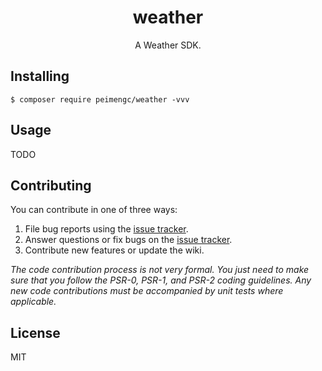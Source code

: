 <h1 align="center"> weather </h1>

<p align="center"> A Weather SDK.</p>


## Installing

```shell
$ composer require peimengc/weather -vvv
```

## Usage

TODO

## Contributing

You can contribute in one of three ways:

1. File bug reports using the [issue tracker](https://github.com/peimengc/weather/issues).
2. Answer questions or fix bugs on the [issue tracker](https://github.com/peimengc/weather/issues).
3. Contribute new features or update the wiki.

_The code contribution process is not very formal. You just need to make sure that you follow the PSR-0, PSR-1, and PSR-2 coding guidelines. Any new code contributions must be accompanied by unit tests where applicable._

## License

MIT